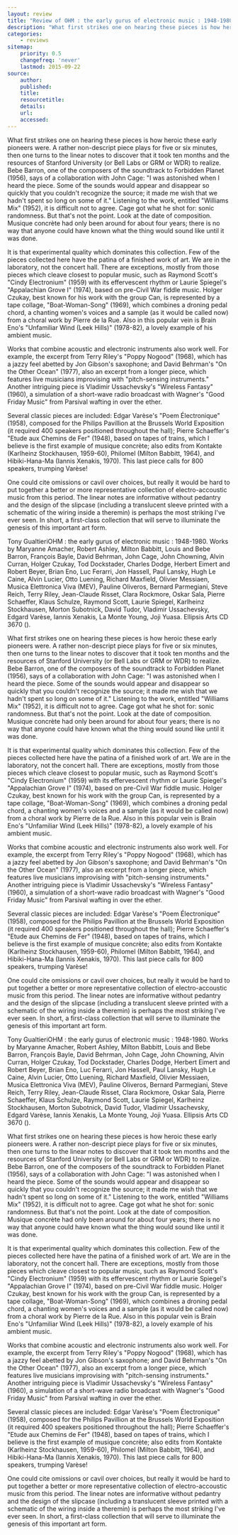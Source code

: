 ```yaml
---
layout: review
title: "Review of OHM : the early gurus of electronic music : 1948-1980 for Classical Music Review by Tony Gualtieri"
description: "What first strikes one on hearing these pieces is how heroic these early pioneers were"
categories:
    - reviews
sitemap:
    priority: 0.5
    changefreq: 'never'
    lastmod: 2015-09-22
source:
    author:
    published:
    title:
    resourcetitle: 
    details:
    url: 
    accessed: 
---
```


What first strikes one on hearing these pieces is how heroic these early pioneers were.  A rather non-descript piece plays for five or six minutes, then one turns to the linear notes to discover that it took ten months and the resources of Stanford University (or Bell Labs or GRM or WDR) to realize.  Bebe Barron, one of the composers of the soundtrack to Forbidden Planet (1956), says of a collaboration with John Cage: "I was astonished when I heard the piece.  Some of the sounds would appear and disappear so quickly that you couldn't recognize the source; it made me wish that we hadn't spent so long on some of it."  Listening to the work, entitled "Williams Mix" (1952), it is difficult not to agree. Cage got what he shot for: sonic randomness.  But that's not the point.  Look at the date of composition. Musique concrète had only been around for about four years; there is no way that anyone could have known what the thing would sound like until it was done.

It is that experimental quality which dominates this collection. Few of the pieces collected here have the patina of a finished work of art.  We are in the laboratory, not the concert hall. There are exceptions, mostly from those pieces which cleave closest to popular music, such as Raymond Scott's "Cindy Electronium" (1959) with its effervescent rhythm or Laurie Spiegel's "Appalachian Grove I" (1974), based on pre-Civil War fiddle music.  Holger Czukay, best known for his work with the group Can, is represented by a tape collage, "Boat-Woman-Song" (1969), which combines a droning pedal chord, a chanting women's voices and a sample (as it would be called now) from a choral work by Pierre de la Rue.  Also in this popular vein is Brain Eno's "Unfamiliar Wind (Leek Hills)" (1978-82), a lovely example of his ambient music.

Works that combine acoustic and electronic instruments also work well.  For example, the excerpt from Terry Riley's "Poppy Nogood" (1968), which has a jazzy feel abetted by Jon Gibson's saxophone; and David Behrman's "On the Other Ocean" (1977), also an excerpt from a longer piece, which features live musicians improvising with "pitch-sensing instruments."  Another intriguing piece is Vladimir Ussachevsky's "Wireless Fantasy" (1960), a simulation of a short-wave radio broadcast with Wagner's "Good Friday Music" from Parsival wafting in over the ether.

Several classic pieces are included:  Edgar Varèse's "Poem Électronique" (1958), composed for the Philips Pavillion at the Brussels World Exposition (it required 400 speakers positioned throughout the hall); Pierre Schaeffer's "Etude aux Chemins de Fer" (1948), based on tapes of trains, which I believe is the first example of musique concrète; also edits from Kontakte (Karlheinz Stockhausen, 1959-60), Philomel (Milton Babbitt, 1964), and Hibiki-Hana-Ma (Iannis Xenakis, 1970).  This last piece calls for 800 speakers, trumping Varèse!

One could cite omissions or cavil over choices, but really it would be hard to put together a better or more representative collection of electro-accoustic music from this period.  The linear notes are informative without pedantry and the design of the slipcase (including a translucent sleeve printed with a schematic of the wiring inside a theremin) is perhaps the most striking I've ever seen.  In short, a first-class collection that will serve to illuminate the genesis of this important art form.

Tony GualtieriOHM : the early gurus of electronic music : 1948-1980.  Works by Maryanne Amacher, Robert Ashley, Milton Babbitt, Louis and Bebe Barron, François Bayle, David Behrman, John Cage, John Chowning, Alvin Curran, Holger Czukay, Tod Dockstader, Charles Dodge, Herbert Eimert and Robert Beyer, Brian Eno, Luc Ferarri, Jon Hassell, Paul Lansky, Hugh Le Caine, Alvin Lucier, Otto Luening, Richard Maxfield, Olivier Messiaen, Musica Elettronica Viva (MEV), Pauline Oliveros, Bernard Parmegiani, Steve Reich, Terry Riley, Jean-Claude Risset, Clara Rockmore, Oskar Sala, Pierre Schaeffer, Klaus Schulze, Raymond Scott, Laurie Spiegel, Karlheinz Stockhausen, Morton Subotnick, David Tudor, Vladimir Ussachevsky, Edgard Varèse, Iannis Xenakis, La Monte Young, Joji Yuasa.  Ellipsis Arts CD 3670 ().

What first strikes one on hearing these pieces is how heroic these early pioneers were.  A rather non-descript piece plays for five or six minutes, then one turns to the linear notes to discover that it took ten months and the resources of Stanford University (or Bell Labs or GRM or WDR) to realize.  Bebe Barron, one of the composers of the soundtrack to Forbidden Planet (1956), says of a collaboration with John Cage: "I was astonished when I heard the piece.  Some of the sounds would appear and disappear so quickly that you couldn't recognize the source; it made me wish that we hadn't spent so long on some of it."  Listening to the work, entitled "Williams Mix" (1952), it is difficult not to agree.  Cage got what he shot for: sonic randomness.  But that's not the point.  Look at the date of composition. Musique concrète had only been around for about four years; there is no way that anyone could have known what the thing would sound like until it was done.

It is that experimental quality which dominates this collection.  Few of the pieces collected here have the patina of a finished work of art.  We are in the laboratory, not the concert hall.  There are exceptions, mostly from those pieces which cleave closest to popular music, such as Raymond Scott's "Cindy Electronium" (1959) with its effervescent rhythm or Laurie Spiegel's "Appalachian Grove I" (1974), based on pre-Civil War fiddle music.  Holger Czukay, best known for his work with the group Can, is represented by a tape collage, "Boat-Woman-Song" (1969), which combines a droning pedal chord, a chanting women's voices and a sample (as it would be called now) from a choral work by Pierre de la Rue.  Also in this popular vein is Brain Eno's "Unfamiliar Wind (Leek Hills)" (1978-82), a lovely example of his ambient music.

Works that combine acoustic and electronic instruments also work well.  For example, the excerpt from Terry Riley's "Poppy Nogood" (1968), which has a jazzy feel abetted by Jon Gibson's saxophone; and David Behrman's "On the Other Ocean" (1977), also an excerpt from a longer piece, which features live musicians improvising with "pitch-sensing instruments."  Another intriguing piece is Vladimir Ussachevsky's "Wireless Fantasy" (1960), a simulation of a short-wave radio broadcast with Wagner's "Good Friday Music" from Parsival wafting in over the ether.

Several classic pieces are included:  Edgar Varèse's "Poem Électronique" (1958), composed for the Philips Pavillion at the Brussels World Exposition (it required 400 speakers positioned throughout the hall); Pierre Schaeffer's "Etude aux Chemins de Fer" (1948), based on tapes of trains, which I believe is the first example of musique concrète; also edits from Kontakte (Karlheinz Stockhausen, 1959-60), Philomel (Milton Babbitt, 1964), and Hibiki-Hana-Ma (Iannis Xenakis, 1970).  This last piece calls for 800 speakers, trumping Varèse!

One could cite omissions or cavil over choices, but really it would be hard to put together a better or more representative collection of electro-accoustic music from this period.  The linear notes are informative without pedantry and the design of the slipcase (including a translucent sleeve printed with a schematic of the wiring inside a theremin) is perhaps the most striking I've ever seen.  In short, a first-class collection that will serve to illuminate the genesis of this important art form.

Tony GualtieriOHM : the early gurus of electronic music : 1948-1980.  Works by Maryanne Amacher, Robert Ashley, Milton Babbitt, Louis and Bebe Barron, François Bayle, David Behrman, John Cage, John Chowning, Alvin Curran, Holger Czukay, Tod Dockstader, Charles Dodge, Herbert Eimert and Robert Beyer, Brian Eno, Luc Ferarri, Jon Hassell, Paul Lansky, Hugh Le Caine, Alvin Lucier, Otto Luening, Richard Maxfield, Olivier Messiaen, Musica Elettronica Viva (MEV), Pauline Oliveros, Bernard Parmegiani, Steve Reich, Terry Riley, Jean-Claude Risset, Clara Rockmore, Oskar Sala, Pierre Schaeffer, Klaus Schulze, Raymond Scott, Laurie Spiegel, Karlheinz Stockhausen, Morton Subotnick, David Tudor, Vladimir Ussachevsky, Edgard Varèse, Iannis Xenakis, La Monte Young, Joji Yuasa.  Ellipsis Arts CD 3670 ().

What first strikes one on hearing these pieces is how heroic these early pioneers were.  A rather non-descript piece plays for five or six minutes, then one turns to the linear notes to discover that it took ten months and the resources of Stanford University (or Bell Labs or GRM or WDR) to realize.  Bebe Barron, one of the composers of the soundtrack to Forbidden Planet (1956), says of a collaboration with John Cage: "I was astonished when I heard the piece.  Some of the sounds would appear and disappear so quickly that you couldn't recognize the source; it made me wish that we hadn't spent so long on some of it."  Listening to the work, entitled "Williams Mix" (1952), it is difficult not to agree.  Cage got what he shot for: sonic randomness.  But that's not the point.  Look at the date of composition. Musique concrète had only been around for about four years; there is no way that anyone could have known what the thing would sound like until it was done.

It is that experimental quality which dominates this collection.  Few of the pieces collected here have the patina of a finished work of art.  We are in the laboratory, not the concert hall.  There are exceptions, mostly from those pieces which cleave closest to popular music, such as Raymond Scott's "Cindy Electronium" (1959) with its effervescent rhythm or Laurie Spiegel's "Appalachian Grove I" (1974), based on pre-Civil War fiddle music.  Holger Czukay, best known for his work with the group Can, is represented by a tape collage, "Boat-Woman-Song" (1969), which combines a droning pedal chord, a chanting women's voices and a sample (as it would be called now) from a choral work by Pierre de la Rue.  Also in this popular vein is Brain Eno's "Unfamiliar Wind (Leek Hills)" (1978-82), a lovely example of his ambient music.

Works that combine acoustic and electronic instruments also work well.  For example, the excerpt from Terry Riley's "Poppy Nogood" (1968), which has a jazzy feel abetted by Jon Gibson's saxophone; and David Behrman's "On the Other Ocean" (1977), also an excerpt from a longer piece, which features live musicians improvising with "pitch-sensing instruments."  Another intriguing piece is Vladimir Ussachevsky's "Wireless Fantasy" (1960), a simulation of a short-wave radio broadcast with Wagner's "Good Friday Music" from Parsival wafting in over the ether.

Several classic pieces are included:  Edgar Varèse's "Poem Électronique" (1958), composed for the Philips Pavillion at the Brussels World Exposition (it required 400 speakers positioned throughout the hall); Pierre Schaeffer's "Etude aux Chemins de Fer" (1948), based on tapes of trains, which I believe is the first example of musique concrète; also edits from Kontakte (Karlheinz Stockhausen, 1959-60), Philomel (Milton Babbitt, 1964), and Hibiki-Hana-Ma (Iannis Xenakis, 1970).  This last piece calls for 800 speakers, trumping Varèse!

One could cite omissions or cavil over choices, but really it would be hard to put together a better or more representative collection of electro-accoustic music from this period.  The linear notes are informative without pedantry and the design of the slipcase (including a translucent sleeve printed with a schematic of the wiring inside a theremin) is perhaps the most striking I've ever seen.  In short, a first-class collection that will serve to illuminate the genesis of this important art form.

[//]: <> (http://www.classical-music-review.org/reviews/OHM.html)